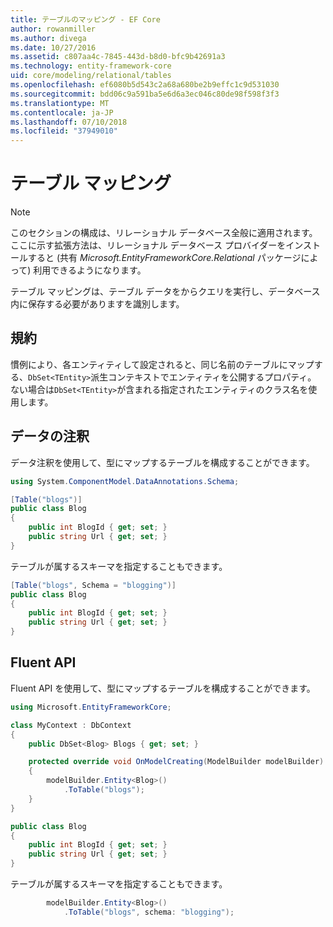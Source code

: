 ```yaml
---
title: テーブルのマッピング - EF Core
author: rowanmiller
ms.author: divega
ms.date: 10/27/2016
ms.assetid: c807aa4c-7845-443d-b8d0-bfc9b42691a3
ms.technology: entity-framework-core
uid: core/modeling/relational/tables
ms.openlocfilehash: ef6080b5d543c2a68a680be2b9effc1c9d531030
ms.sourcegitcommit: bdd06c9a591ba5e6d6a3ec046c80de98f598f3f3
ms.translationtype: MT
ms.contentlocale: ja-JP
ms.lasthandoff: 07/10/2018
ms.locfileid: "37949010"
---
```

# <a name="table-mapping"></a>テーブル マッピング

> [!NOTE]  
> このセクションの構成は、リレーショナル データベース全般に適用されます。 ここに示す拡張方法は、リレーショナル データベース プロバイダーをインストールすると (共有 *Microsoft.EntityFrameworkCore.Relational* パッケージによって) 利用できるようになります。

テーブル マッピングは、テーブル データをからクエリを実行し、データベース内に保存する必要がありますを識別します。

## <a name="conventions"></a>規約

慣例により、各エンティティして設定されると、同じ名前のテーブルにマップする、`DbSet<TEntity>`派生コンテキストでエンティティを公開するプロパティ。 ない場合は`DbSet<TEntity>`が含まれる指定されたエンティティのクラス名を使用します。

## <a name="data-annotations"></a>データの注釈

データ注釈を使用して、型にマップするテーブルを構成することができます。

``` csharp
using System.ComponentModel.DataAnnotations.Schema;
```
``` csharp
[Table("blogs")]
public class Blog
{
    public int BlogId { get; set; }
    public string Url { get; set; }
}
```

テーブルが属するスキーマを指定することもできます。

``` csharp
[Table("blogs", Schema = "blogging")]
public class Blog
{
    public int BlogId { get; set; }
    public string Url { get; set; }
}
```

## <a name="fluent-api"></a>Fluent API

Fluent API を使用して、型にマップするテーブルを構成することができます。

``` csharp
using Microsoft.EntityFrameworkCore;
```
``` csharp
class MyContext : DbContext
{
    public DbSet<Blog> Blogs { get; set; }

    protected override void OnModelCreating(ModelBuilder modelBuilder)
    {
        modelBuilder.Entity<Blog>()
            .ToTable("blogs");
    }
}

public class Blog
{
    public int BlogId { get; set; }
    public string Url { get; set; }
}
```

テーブルが属するスキーマを指定することもできます。

<!-- [!code-csharp[Main](samples/core/relational/Modeling/FluentAPI/Samples/Relational/TableAndSchema.cs?highlight=2)] -->
``` csharp
        modelBuilder.Entity<Blog>()
            .ToTable("blogs", schema: "blogging");
```
